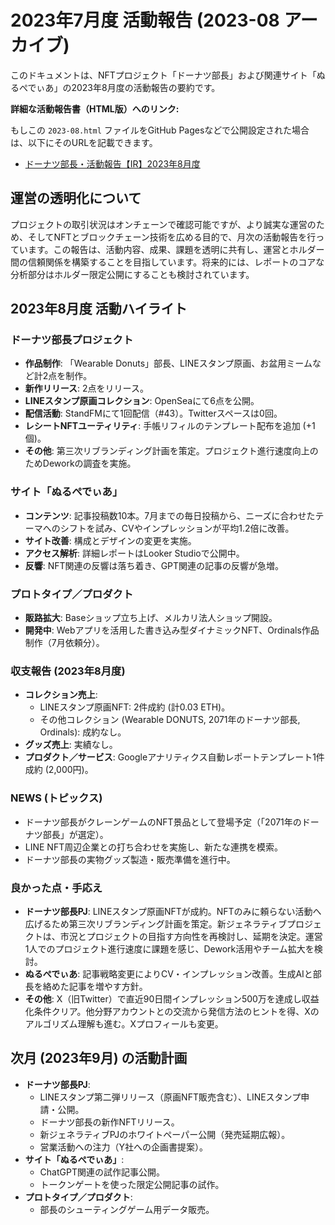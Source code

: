 # 2023年7月度 活動報告 (2023-08 アーカイブ)

このドキュメントは、NFTプロジェクト「ドーナツ部長」および関連サイト「ぬるぺでぃあ」の2023年8月度の活動報告の要約です。


**詳細な活動報告書（HTML版）へのリンク:**

もしこの `2023-08.html` ファイルをGitHub Pagesなどで公開設定された場合は、以下にそのURLを記載できます。

* [ドーナツ部長・活動報告【IR】2023年8月度](https://rekt-order.github.io/bossdonuts/archive_historical_documents/activity_reports_archive/2023-08/2023-08.html)

## 運営の透明化について

プロジェクトの取引状況はオンチェーンで確認可能ですが、より誠実な運営のため、そしてNFTとブロックチェーン技術を広める目的で、月次の活動報告を行っています。この報告は、活動内容、成果、課題を透明に共有し、運営とホルダー間の信頼関係を構築することを目指しています。将来的には、レポートのコアな分析部分はホルダー限定公開にすることも検討されています。

## 2023年8月度 活動ハイライト

### ドーナツ部長プロジェクト
* **作品制作**: 「Wearable Donuts」部長、LINEスタンプ原画、お盆用ミームなど計2点を制作。
* **新作リリース**: 2点をリリース。
* **LINEスタンプ原画コレクション**: OpenSeaにて6点を公開。
* **配信活動**: StandFMにて1回配信（#43）。Twitterスペースは0回。
* **レシートNFTユーティリティ**: 手帳リフィルのテンプレート配布を追加 (+1個)。
* **その他**: 第三次リブランディング計画を策定。プロジェクト進行速度向上のためDeworkの調査を実施。

### サイト「ぬるぺでぃあ」
* **コンテンツ**: 記事投稿数10本。7月までの毎日投稿から、ニーズに合わせたテーマへのシフトを試み、CVやインプレッションが平均1.2倍に改善。
* **サイト改善**: 構成とデザインの変更を実施。
* **アクセス解析**: 詳細レポートはLooker Studioで公開中。
* **反響**: NFT関連の反響は落ち着き、GPT関連の記事の反響が急増。

### プロトタイプ／プロダクト
* **販路拡大**: Baseショップ立ち上げ、メルカリ法人ショップ開設。
* **開発中**: Webアプリを活用した書き込み型ダイナミックNFT、Ordinals作品制作（7月依頼分）。

### 収支報告 (2023年8月度)
* **コレクション売上**:
    * LINEスタンプ原画NFT: 2件成約 (計0.03 ETH)。
    * その他コレクション (Wearable DONUTS, 2071年のドーナツ部長, Ordinals): 成約なし。
* **グッズ売上**: 実績なし。
* **プロダクト／サービス**: Googleアナリティクス自動レポートテンプレート1件成約 (2,000円)。

### NEWS (トピックス)
* ドーナツ部長がクレーンゲームのNFT景品として登場予定（「2071年のドーナツ部長」が選定）。
* LINE NFT周辺企業との打ち合わせを実施し、新たな連携を模索。
* ドーナツ部長の実物グッズ製造・販売準備を進行中。

### 良かった点・手応え
* **ドーナツ部長PJ**: LINEスタンプ原画NFTが成約。NFTのみに頼らない活動へ広げるため第三次リブランディング計画を策定。新ジェネラティブプロジェクトは、市況とプロジェクトの目指す方向性を再検討し、延期を決定。運営1人でのプロジェクト進行速度に課題を感じ、Dework活用やチーム拡大を検討。
* **ぬるぺでぃあ**: 記事戦略変更によりCV・インプレッション改善。生成AIと部長を絡めた記事を増やす方針。
* **その他**: X（旧Twitter）で直近90日間インプレッション500万を達成し収益化条件クリア。他分野アカウントとの交流から発信方法のヒントを得、Xのアルゴリズム理解も進む。Xプロフィールも変更。

## 次月 (2023年9月) の活動計画

* **ドーナツ部長PJ**:
    * LINEスタンプ第二弾リリース（原画NFT販売含む）、LINEスタンプ申請・公開。
    * ドーナツ部長の新作NFTリリース。
    * 新ジェネラティブPJのホワイトペーパー公開（発売延期広報）。
    * 営業活動への注力（Y社への企画書提案）。
* **サイト「ぬるぺでぃあ」**:
    * ChatGPT関連の試作記事公開。
    * トークンゲートを使った限定公開記事の試作。
* **プロトタイプ／プロダクト**:
    * 部長のシューティングゲーム用データ販売。